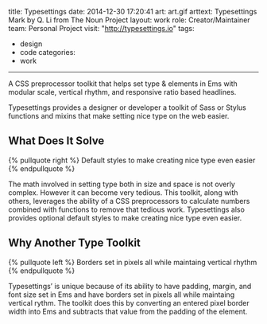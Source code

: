 title: Typesettings
date: 2014-12-30 17:20:41
art: art.gif
arttext: Typesettings Mark by Q. Li from The Noun Project
layout: work
role: Creator/Maintainer
team: Personal Project
visit: "http://typesettings.io"
tags:
- design
- code
categories:
- work
---

A CSS preprocessor toolkit that helps set type & elements in Ems with modular scale, vertical rhythm, and responsive ratio based headlines.
<!--more-->

<span class=dropcap>T</span>ypesettings provides a designer or developer a toolkit of Sass or Stylus functions and mixins that make setting nice type on the web easier.

## What Does It Solve

{% pullquote right %}
  Default styles to make creating nice type even easier
{% endpullquote %}

The math involved in setting type both in size and space is not overly complex. However it can become very tedious. This toolkit, along with others, leverages the ability of a CSS preprocessors to calculate numbers combined with functions to remove that tedious work. Typesettings also provides optional default styles to make creating nice type even easier.

## Why Another Type Toolkit

{% pullquote left %}
Borders set in pixels all while maintaing vertical rhythm
{% endpullquote %}

Typesettings’ is unique because of its ability to have padding, margin, and font size set in Ems and have borders set in pixels all while maintaing vertical rythm. The toolkit does this by converting an entered pixel border width into Ems and subtracts that value from the padding of the element.